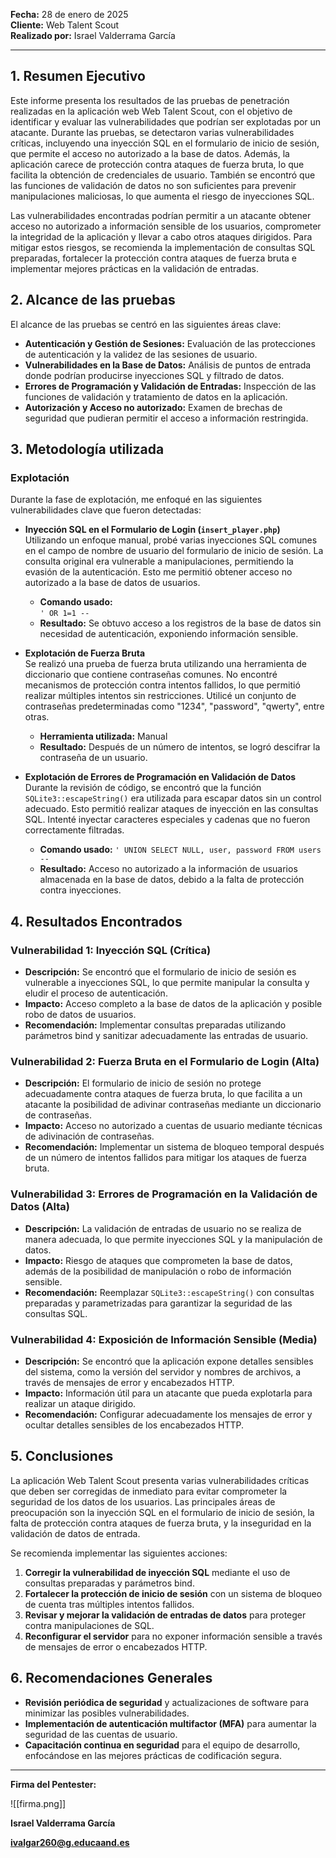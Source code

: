 
**Fecha:** 28 de enero de 2025  
**Cliente:** Web Talent Scout  
**Realizado por:** Israel Valderrama García

---
## 1. Resumen Ejecutivo

Este informe presenta los resultados de las pruebas de penetración realizadas en la aplicación web Web Talent Scout, con el objetivo de identificar y evaluar las vulnerabilidades que podrían ser explotadas por un atacante. Durante las pruebas, se detectaron varias vulnerabilidades críticas, incluyendo una inyección SQL en el formulario de inicio de sesión, que permite el acceso no autorizado a la base de datos. Además, la aplicación carece de protección contra ataques de fuerza bruta, lo que facilita la obtención de credenciales de usuario. También se encontró que las funciones de validación de datos no son suficientes para prevenir manipulaciones maliciosas, lo que aumenta el riesgo de inyecciones SQL.

Las vulnerabilidades encontradas podrían permitir a un atacante obtener acceso no autorizado a información sensible de los usuarios, comprometer la integridad de la aplicación y llevar a cabo otros ataques dirigidos. Para mitigar estos riesgos, se recomienda la implementación de consultas SQL preparadas, fortalecer la protección contra ataques de fuerza bruta e implementar mejores prácticas en la validación de entradas.

## 2. Alcance de las pruebas

El alcance de las pruebas se centró en las siguientes áreas clave:

- **Autenticación y Gestión de Sesiones:** Evaluación de las protecciones de autenticación y la validez de las sesiones de usuario.
- **Vulnerabilidades en la Base de Datos:** Análisis de puntos de entrada donde podrían producirse inyecciones SQL y filtrado de datos.
- **Errores de Programación y Validación de Entradas:** Inspección de las funciones de validación y tratamiento de datos en la aplicación.
- **Autorización y Acceso no autorizado:** Examen de brechas de seguridad que pudieran permitir el acceso a información restringida.
## 3. Metodología utilizada

### Explotación

Durante la fase de explotación, me enfoqué en las siguientes vulnerabilidades clave que fueron detectadas:

- **Inyección SQL en el Formulario de Login (`insert_player.php`)**  
    Utilizando un enfoque manual, probé varias inyecciones SQL comunes en el campo de nombre de usuario del formulario de inicio de sesión. La consulta original era vulnerable a manipulaciones, permitiendo la evasión de la autenticación. Esto me permitió obtener acceso no autorizado a la base de datos de usuarios.    
    
    - **Comando usado:**        
        `' OR 1=1 --`         
    - **Resultado:** Se obtuvo acceso a los registros de la base de datos sin necesidad de autenticación, exponiendo información sensible.
    
- **Explotación de Fuerza Bruta**  
	Se realizó una prueba de fuerza bruta utilizando una herramienta de diccionario que contiene contraseñas comunes. No encontré mecanismos de protección contra intentos fallidos, lo que permitió realizar múltiples intentos sin restricciones. Utilicé un conjunto de contraseñas predeterminadas como "1234", "password", "qwerty", entre otras.
    
    - **Herramienta utilizada:** Manual
    - **Resultado:** Después de un número de intentos, se logró descifrar la contraseña de un usuario.
    
- **Explotación de Errores de Programación en Validación de Datos**  
	Durante la revisión de código, se encontró que la función `SQLite3::escapeString()` era utilizada para escapar datos sin un control adecuado. Esto permitió realizar ataques de inyección en las consultas SQL. Intenté inyectar caracteres especiales y cadenas que no fueron correctamente filtradas.
    
    - **Comando usado:**
        `' UNION SELECT NULL, user, password FROM users --`         
    - **Resultado:** Acceso no autorizado a la información de usuarios almacenada en la base de datos, debido a la falta de protección contra inyecciones.
    
## 4. Resultados Encontrados

### Vulnerabilidad 1: Inyección SQL (Crítica)

- **Descripción:** Se encontró que el formulario de inicio de sesión es vulnerable a inyecciones SQL, lo que permite manipular la consulta y eludir el proceso de autenticación.
- **Impacto:** Acceso completo a la base de datos de la aplicación y posible robo de datos de usuarios.
- **Recomendación:** Implementar consultas preparadas utilizando parámetros bind y sanitizar adecuadamente las entradas de usuario.

### Vulnerabilidad 2: Fuerza Bruta en el Formulario de Login (Alta)

- **Descripción:** El formulario de inicio de sesión no protege adecuadamente contra ataques de fuerza bruta, lo que facilita a un atacante la posibilidad de adivinar contraseñas mediante un diccionario de contraseñas.
- **Impacto:** Acceso no autorizado a cuentas de usuario mediante técnicas de adivinación de contraseñas.
- **Recomendación:** Implementar un sistema de bloqueo temporal después de un número de intentos fallidos para mitigar los ataques de fuerza bruta.

### Vulnerabilidad 3: Errores de Programación en la Validación de Datos (Alta)

- **Descripción:** La validación de entradas de usuario no se realiza de manera adecuada, lo que permite inyecciones SQL y la manipulación de datos.
- **Impacto:** Riesgo de ataques que comprometen la base de datos, además de la posibilidad de manipulación o robo de información sensible.
- **Recomendación:** Reemplazar `SQLite3::escapeString()` con consultas preparadas y parametrizadas para garantizar la seguridad de las consultas SQL.

### Vulnerabilidad 4: Exposición de Información Sensible (Media)

- **Descripción:** Se encontró que la aplicación expone detalles sensibles del sistema, como la versión del servidor y nombres de archivos, a través de mensajes de error y encabezados HTTP.
- **Impacto:** Información útil para un atacante que pueda explotarla para realizar un ataque dirigido.
- **Recomendación:** Configurar adecuadamente los mensajes de error y ocultar detalles sensibles de los encabezados HTTP.
## 5. Conclusiones

La aplicación Web Talent Scout presenta varias vulnerabilidades críticas que deben ser corregidas de inmediato para evitar comprometer la seguridad de los datos de los usuarios. Las principales áreas de preocupación son la inyección SQL en el formulario de inicio de sesión, la falta de protección contra ataques de fuerza bruta, y la inseguridad en la validación de datos de entrada.

Se recomienda implementar las siguientes acciones:

1. **Corregir la vulnerabilidad de inyección SQL** mediante el uso de consultas preparadas y parámetros bind.
2. **Fortalecer la protección de inicio de sesión** con un sistema de bloqueo de cuenta tras múltiples intentos fallidos.
3. **Revisar y mejorar la validación de entradas de datos** para proteger contra manipulaciones de SQL.
4. **Reconfigurar el servidor** para no exponer información sensible a través de mensajes de error o encabezados HTTP.
## 6. Recomendaciones Generales

- **Revisión periódica de seguridad** y actualizaciones de software para minimizar las posibles vulnerabilidades.
- **Implementación de autenticación multifactor (MFA)** para aumentar la seguridad de las cuentas de usuario.
- **Capacitación continua en seguridad** para el equipo de desarrollo, enfocándose en las mejores prácticas de codificación segura.

---
**Firma del Pentester:**

![[firma.png]]

**Israel Valderrama García**

**ivalgar260@g.educaand.es**

